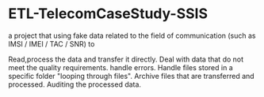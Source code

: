 # ETL-TelecomCaseStudy-SSIS
a project that using fake data related to the field of communication (such as IMSI / IMEI / TAC / SNR) to

Read,process the data and transfer it directly.
Deal with data that do not meet the quality requirements.
handle errors.
Handle files stored in a specific folder "looping through files".
Archive files that are transferred and processed.
Auditing the processed data.
